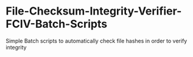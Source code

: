 # File-Checksum-Integrity-Verifier-FCIV-Batch-Scripts
Simple Batch scripts to automatically check file hashes in order to verify integrity
